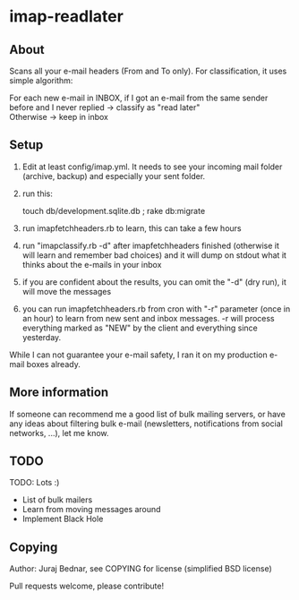 imap-readlater
==============

About
-----

Scans all your e-mail headers (From and To only). For classification, it uses simple algorithm:

For each new e-mail in INBOX, if I got an e-mail from the same sender before and I never replied -> classify as "read later"  
Otherwise -> keep in inbox

Setup
-----

1. Edit at least config/imap.yml. It needs to see your incoming mail folder (archive, backup) and especially your sent folder.
2. run this:
   
	touch db/development.sqlite.db ; rake db:migrate
   
3. run imapfetchheaders.rb to learn, this can take a few hours
4. run "imapclassify.rb -d" after imapfetchheaders finished (otherwise it will learn and remember bad choices) and it will dump on stdout what it thinks about the e-mails in your inbox
5. if you are confident about the results, you can omit the "-d" (dry run), it will move the messages
6. you can run imapfetchheaders.rb from cron with "-r" parameter (once in an hour) to learn from new sent and
    inbox messages. -r will process everything marked as "NEW" by the client and everything since yesterday.

While I can not guarantee your e-mail safety, I ran it on my production e-mail boxes already.

More information
----------------

If someone can recommend me a good list of bulk mailing servers, or have any ideas about filtering
bulk e-mail (newsletters, notifications from social networks, ...), let me know.

TODO
----

TODO: Lots :)
 - List of bulk mailers
 - Learn from moving messages around
 - Implement Black Hole

Copying
-------

Author: Juraj Bednar, see COPYING for license (simplified BSD license)

Pull requests welcome, please contribute!


